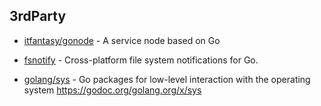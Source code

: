 ## 3rdParty

- [itfantasy/gonode](https://github.com/itfantasy/gonode) - A service node based on Go

- [fsnotify](https://github.com/fsnotify/fsnotify) - Cross-platform file system notifications for Go.

- [golang/sys](https://github.com/golang/sys) - Go packages for low-level interaction with the operating system https://godoc.org/golang.org/x/sys